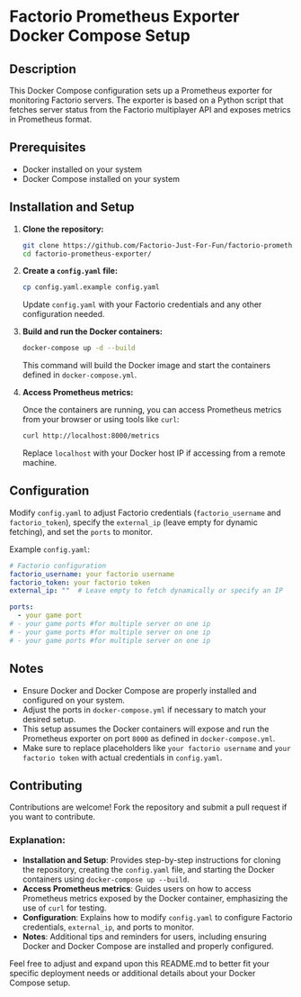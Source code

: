 # Factorio Prometheus Exporter Docker Compose Setup

## Description

This Docker Compose configuration sets up a Prometheus exporter for monitoring Factorio servers. The exporter is based on a Python script that fetches server status from the Factorio multiplayer API and exposes metrics in Prometheus format.

## Prerequisites

- Docker installed on your system
- Docker Compose installed on your system

## Installation and Setup

1. **Clone the repository:**

   ```bash
   git clone https://github.com/Factorio-Just-For-Fun/factorio-prometheus-exporter.git
   cd factorio-prometheus-exporter/
   ```

2. **Create a `config.yaml` file:**

   ```bash
   cp config.yaml.example config.yaml
   ```

   Update `config.yaml` with your Factorio credentials and any other configuration needed.

3. **Build and run the Docker containers:**

   ```bash
   docker-compose up -d --build
   ```

   This command will build the Docker image and start the containers defined in `docker-compose.yml`.

4. **Access Prometheus metrics:**

   Once the containers are running, you can access Prometheus metrics from your browser or using tools like `curl`:

   ```bash
   curl http://localhost:8000/metrics
   ```

   Replace `localhost` with your Docker host IP if accessing from a remote machine.

## Configuration

Modify `config.yaml` to adjust Factorio credentials (`factorio_username` and `factorio_token`), specify the `external_ip` (leave empty for dynamic fetching), and set the `ports` to monitor.

Example `config.yaml`:

```yaml
# Factorio configuration
factorio_username: your factorio username
factorio_token: your factorio token
external_ip: ""  # Leave empty to fetch dynamically or specify an IP

ports:
  - your game port
# - your game ports	#for multiple server on one ip
# - your game ports	#for multiple server on one ip
# - your game ports	#for multiple server on one ip
```

## Notes

- Ensure Docker and Docker Compose are properly installed and configured on your system.
- Adjust the ports in `docker-compose.yml` if necessary to match your desired setup.
- This setup assumes the Docker containers will expose and run the Prometheus exporter on port `8000` as defined in `docker-compose.yml`.
- Make sure to replace placeholders like `your factorio username` and `your factorio token` with actual credentials in `config.yaml`.

## Contributing

Contributions are welcome! Fork the repository and submit a pull request if you want to contribute.


### Explanation:

- **Installation and Setup**: Provides step-by-step instructions for cloning the repository, creating the `config.yaml` file, and starting the Docker containers using `docker-compose up --build`.
- **Access Prometheus metrics**: Guides users on how to access Prometheus metrics exposed by the Docker container, emphasizing the use of `curl` for testing.
- **Configuration**: Explains how to modify `config.yaml` to configure Factorio credentials, `external_ip`, and ports to monitor.
- **Notes**: Additional tips and reminders for users, including ensuring Docker and Docker Compose are installed and properly configured.

Feel free to adjust and expand upon this README.md to better fit your specific deployment needs or additional details about your Docker Compose setup.